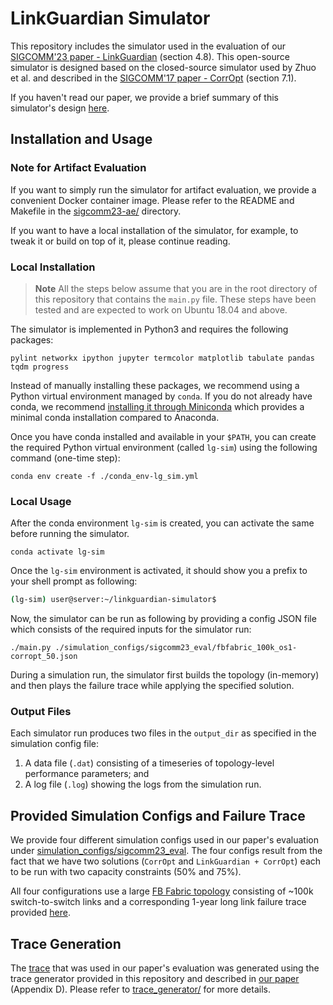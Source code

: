 # LinkGuardian Simulator

This repository includes the simulator used in the evaluation of our [SIGCOMM'23
paper - 
LinkGuardian](https://www.comp.nus.edu.sg/~bleong/publications/sigcomm23-linkguardian.pdf)
(section 4.8). This open-source simulator is designed based on the closed-source
simulator used by Zhuo et al. and described in the [SIGCOMM'17 paper -
CorrOpt](https://dl.acm.org/doi/10.1145/3098822.3098849) (section 7.1).

If you haven't read our paper, we provide a brief summary of this simulator's design
[here](/doc/design.md "Design Summary").

## Installation and Usage

### Note for Artifact Evaluation
If you want to simply run the simulator for artifact evaluation, we provide a
convenient Docker container image. Please refer to the README and Makefile in
the [sigcomm23-ae/](/sigcomm23-ae/) directory.

If you want to have a local installation of the simulator, for example, to tweak
it or build on top of it, please continue reading.

### Local Installation

> **Note**
> All the steps below assume that you are in the root directory of this
> repository that contains the `main.py` file. These steps have been tested and are
> expected to work on Ubuntu 18.04 and above.

The simulator is implemented in Python3 and requires the following packages:
```
pylint networkx ipython jupyter termcolor matplotlib tabulate pandas tqdm progress
```

Instead of manually installing these packages, we recommend using a Python
virtual environment managed by `conda`. If you do not already have conda, we
recommend [installing it through Miniconda](https://conda.io/projects/conda/en/stable/user-guide/install/index.html)
which provides a minimal conda installation compared to Anaconda.

Once you have conda installed and available in your `$PATH`, you can create the
required Python virtual environment (called `lg-sim`) using the following
command (one-time step): 

```
conda env create -f ./conda_env-lg_sim.yml
```

### Local Usage

After the conda environment `lg-sim` is created, you can activate the same before running the simulator.

```
conda activate lg-sim
```

Once the `lg-sim` environment is activated, it should show you a prefix to your
shell prompt as following:
```bash
(lg-sim) user@server:~/linkguardian-simulator$
```

Now, the simulator can be run as following by providing a config JSON file which consists of the
required inputs for the simulator run:

```
./main.py ./simulation_configs/sigcomm23_eval/fbfabric_100k_os1-corropt_50.json
```

During a simulation run, the simulator first builds the topology (in-memory) and
then plays the failure trace while applying the specified solution.

### Output Files
Each simulator run produces two files in the `output_dir` as specified in the
simulation config file:
1. A data file (`.dat`) consisting of a timeseries of topology-level performance
parameters; and 
2. A log file (`.log`) showing the logs from the simulation run.


## Provided Simulation Configs and Failure Trace
We provide four different simulation configs used in our paper's evaluation
under [simulation_configs/sigcomm23_eval](simulation_configs/sigcomm23_eval/).
The four configs result from the fact that we have two solutions (`CorrOpt` and
`LinkGuardian + CorrOpt`) each to be run with two capacity constraints (50% and
75%). 

All four configurations use a large [FB Fabric
topology](https://engineering.fb.com/2014/11/14/production-engineering/introducing-data-center-fabric-the-next-generation-facebook-data-center-network/)
consisting of ~100k switch-to-switch
links and a corresponding 1-year long link failure trace provided [here](/eval_traces/sigcomm23-eval/fbfabric_100k_os1_mttf10k-trace.json). 

## Trace Generation
The [trace](/eval_traces/sigcomm23-eval/fbfabric_100k_os1_mttf10k-trace.json)
that was used in our paper's evaluation was generated using the trace generator
provided in this repository and described in [our
paper](https://www.comp.nus.edu.sg/~bleong/publications/sigcomm23-linkguardian.pdf)
(Appendix D). Please refer to
[trace_generator/](/trace_generator/) for more details.



